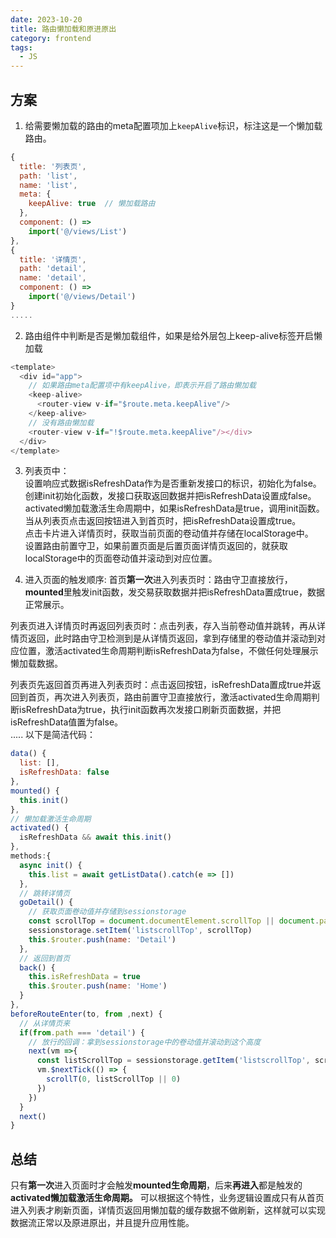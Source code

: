 ```yaml
---
date: 2023-10-20
title: 路由懒加载和原进原出
category: frontend
tags:
  - JS
---
```


## 方案

1. 给需要懒加载的路由的meta配置项加上`keepAlive`标识，标注这是一个懒加载路由。

```js
{
  title: '列表页',
  path: 'list',
  name: 'list',
  meta: {
    keepAlive: true  // 懒加载路由
  },
  component: () =>
    import('@/views/List')
},
{
  title: '详情页',
  path: 'detail',
  name: 'detail',
  component: () =>
    import('@/views/Detail')
}
.....
```

2. 路由组件中判断是否是懒加载组件，如果是给外层包上keep-alive标签开启懒加载

```js
<template>
  <div id="app">
    // 如果路由meta配置项中有keepAlive，即表示开启了路由懒加载
    <keep-alive>
      <router-view v-if="$route.meta.keepAlive"/>
    </keep-alive>
    // 没有路由懒加载 
    <router-view v-if="!$route.meta.keepAlive"/></div>
  </div>
</template>
```

3. 列表页中：</br>
设置响应式数据isRefreshData作为是否重新发接口的标识，初始化为false。</br>
创建init初始化函数，发接口获取返回数据并把isRefreshData设置成false。</br>
activated懒加载激活生命周期中，如果isRefreshData是true，调用init函数。</br>
当从列表页点击返回按钮进入到首页时，把isRefreshData设置成true。</br>
点击卡片进入详情页时，获取当前页面的卷动值并存储在localStorage中。</br>
设置路由前置守卫，如果前置页面是后置页面详情页返回的，就获取localStorage中的页面卷动值并滚动到对应位置。</br>

4. 进入页面的触发顺序:
首页**第一次**进入列表页时：路由守卫直接放行，**mounted**里触发init函数，发交易获取数据并把isRefreshData置成true，数据正常展示。

列表页进入详情页时再返回列表页时：点击列表，存入当前卷动值并跳转，再从详情页返回，此时路由守卫检测到是从详情页返回，拿到存储里的卷动值并滚动到对应位置，激活activated生命周期判断isRefreshData为false，不做任何处理展示懒加载数据。

列表页先返回首页再进入列表页时：点击返回按钮，isRefreshData置成true并返回到首页，再次进入列表页，路由前置守卫直接放行，激活activated生命周期判断isRefreshData为true，执行init函数再次发接口刷新页面数据，并把isRefreshData值置为false。</br>
.....
以下是简洁代码：

```js
data() {
  list: [],
  isRefreshData: false
},
mounted() {
  this.init()
},
// 懒加载激活生命周期
activated() {
  isRefreshData && await this.init()
},
methods:{
  async init() {
    this.list = await getListData().catch(e => [])
  },
  // 跳转详情页
  goDetail() {
    // 获取页面卷动值并存储到sessionstorage
    const scrollTop = document.documentElement.scrollTop || document.pageYoffset || document.body.scrollTop || 0
    sessionstorage.setItem('listscrollTop', scrollTop)
    this.$router.push(name: 'Detail')
  },
  // 返回到首页
  back() {
    this.isRefreshData = true
    this.$router.push(name: 'Home')
  }
},
beforeRouteEnter(to, from ,next) {
  // 从详情页来
  if(from.path === 'detail') {
    // 放行的回调：拿到sessionstorage中的卷动值并滚动到这个高度
    next(vm =>{
      const listScrollTop = sessionstorage.getItem('listscrollTop', scrollTop)
      vm.$nextTick(() => {
        scrollT(0, listScrollTop || 0)
      })
    })
  }
  next()
}
```

## 总结

只有**第一次**进入页面时才会触发**mounted生命周期**，后来**再进入**都是触发的**activated懒加载激活生命周期。**
可以根据这个特性，业务逻辑设置成只有从首页进入列表才刷新页面，详情页返回用懒加载的缓存数据不做刷新，这样就可以实现数据流正常以及原进原出，并且提升应用性能。
